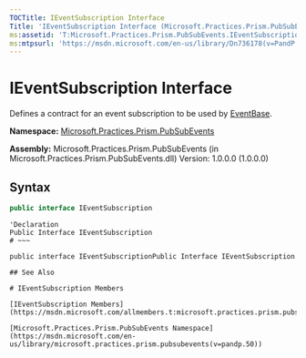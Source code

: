 ```yaml
---
TOCTitle: IEventSubscription Interface
Title: 'IEventSubscription Interface (Microsoft.Practices.Prism.PubSubEvents)'
ms:assetid: 'T:Microsoft.Practices.Prism.PubSubEvents.IEventSubscription'
ms:mtpsurl: 'https://msdn.microsoft.com/en-us/library/Dn736178(v=PandP.50)'
---
```


# IEventSubscription Interface

Defines a contract for an event subscription to be used by [EventBase](https://msdn.microsoft.com/en-us/library/microsoft.practices.prism.pubsubevents.eventbase(v=pandp.50)).

**Namespace:** [Microsoft.Practices.Prism.PubSubEvents](https://msdn.microsoft.com/en-us/library/microsoft.practices.prism.pubsubevents(v=pandp.50))

**Assembly:** Microsoft.Practices.Prism.PubSubEvents (in Microsoft.Practices.Prism.PubSubEvents.dll) Version: 1.0.0.0 (1.0.0.0)

## Syntax

~~~C#
public interface IEventSubscription
~~~
~~~VB
'Declaration
Public Interface IEventSubscription
# ~~~

public interface IEventSubscriptionPublic Interface IEventSubscription

## See Also

# IEventSubscription Members

[IEventSubscription Members](https://msdn.microsoft.com/allmembers.t:microsoft.practices.prism.pubsubevents.ieventsubscription)

[Microsoft.Practices.Prism.PubSubEvents Namespace](https://msdn.microsoft.com/en-us/library/microsoft.practices.prism.pubsubevents(v=pandp.50))
